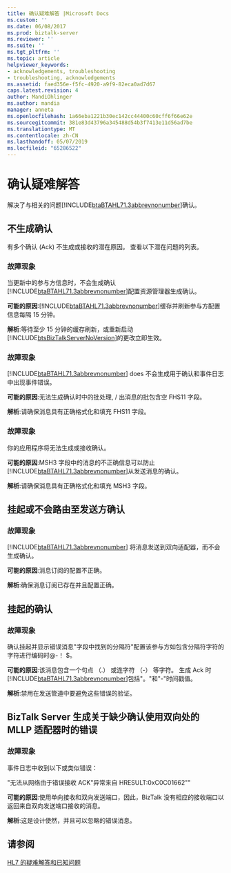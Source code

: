 ```yaml
---
title: 确认疑难解答 |Microsoft Docs
ms.custom: ''
ms.date: 06/08/2017
ms.prod: biztalk-server
ms.reviewer: ''
ms.suite: ''
ms.tgt_pltfrm: ''
ms.topic: article
helpviewer_keywords:
- acknowledgements, troubleshooting
- troubleshooting, acknowledgements
ms.assetid: faed356e-f5fc-4920-a9f9-82eca0ad7d67
caps.latest.revision: 4
author: MandiOhlinger
ms.author: mandia
manager: anneta
ms.openlocfilehash: 1a66eba1221b30ec142cc44400c60cff6f66e62e
ms.sourcegitcommit: 381e83d43796a345488d54b3f7413e11d56ad7be
ms.translationtype: MT
ms.contentlocale: zh-CN
ms.lasthandoff: 05/07/2019
ms.locfileid: "65286522"
---
```

# <a name="troubleshooting-acknowledgments"></a>确认疑难解答
解决了与相关的问题[!INCLUDE[btaBTAHL71.3abbrevnonumber](../../includes/btabtahl71-3abbrevnonumber-md.md)]确认。  
  
## <a name="acknowledgments-are-not-generated"></a>不生成确认  
 有多个确认 (Ack) 不生成或接收的潜在原因。 查看以下潜在问题的列表。  
  
### <a name="symptom"></a>故障现象  
 当更新中的参与方信息时，不会生成确认[!INCLUDE[btaBTAHL71.3abbrevnonumber](../../includes/btabtahl71-3abbrevnonumber-md.md)]配置资源管理器生成确认。  
  
**可能的原因**:[!INCLUDE[btaBTAHL71.3abbrevnonumber](../../includes/btabtahl71-3abbrevnonumber-md.md)]缓存并刷新参与方配置信息每隔 15 分钟。  
  
**解析**:等待至少 15 分钟的缓存刷新，或重新启动[!INCLUDE[btsBizTalkServerNoVersion](../../includes/btsbiztalkservernoversion-md.md)]的更改立即生效。  
  
### <a name="symptom"></a>故障现象  
 [!INCLUDE[btaBTAHL71.3abbrevnonumber](../../includes/btabtahl71-3abbrevnonumber-md.md)] does 不会生成用于确认和事件日志中出现事件错误。  
  
**可能的原因**:无法生成确认时中的批处理, / 出消息的批包含空 FHS11 字段。  
  
**解析**:请确保消息具有正确格式化和填充 FHS11 字段。  
  
### <a name="symptom"></a>故障现象  
 你的应用程序将无法生成或接收确认。  
  
**可能的原因**:MSH3 字段中的消息的不正确信息可以防止[!INCLUDE[btaBTAHL71.3abbrevnonumber](../../includes/btabtahl71-3abbrevnonumber-md.md)]从发送消息的确认。  
  
**解析**:请确保消息具有正确格式化和填充 MSH3 字段。  
  
## <a name="acknowledgments-are-suspended-or-not-routed-to-the-send-party"></a>挂起或不会路由至发送方确认  
  
### <a name="symptom"></a>故障现象  
 [!INCLUDE[btaBTAHL71.3abbrevnonumber](../../includes/btabtahl71-3abbrevnonumber-md.md)] 将消息发送到双向适配器，而不会生成确认。  
  
**可能的原因**:消息订阅的配置不正确。  
  
**解析**:确保消息订阅已存在并且配置正确。  
  
## <a name="suspended-acknowledgments"></a>挂起的确认  
  
### <a name="symptom"></a>故障现象  
 确认挂起并显示错误消息"字段中找到的分隔符"配置该参与方如包含分隔符字符的字符进行编码时@-！ $。  
  
**可能的原因**:该消息包含一个句点 （.） 或连字符 （-） 等字符。 生成 Ack 时[!INCLUDE[btaBTAHL71.3abbrevnonumber](../../includes/btabtahl71-3abbrevnonumber-md.md)]包括"。"和"-"时间戳值。  
  
**解析**:禁用在发送管道中要避免这些错误的验证。  
  
## <a name="biztalk-server-generates-an-error-about-missing-ack-when-using-2-way-mllp-adapter"></a>BizTalk Server 生成关于缺少确认使用双向处的 MLLP 适配器时的错误  
  
### <a name="symptom"></a>故障现象  
 事件日志中收到以下或类似错误：  
  
 "无法从网络由于错误接收 ACK"异常来自 HRESULT:0xC0C01662""  
  
**可能的原因**:使用单向接收和双向发送端口，因此，BizTalk 没有相应的接收端口以返回来自双向发送端口接收的消息。  
  
**解析**:这是设计使然，并且可以忽略的错误消息。  
  
## <a name="see-also"></a>请参阅  
[HL7 的疑难解答和已知问题](../../adapters-and-accelerators/accelerator-hl7/troubleshooting-and-known-issues-in-hl7.md)